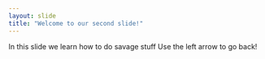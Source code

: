 ```yaml
---
layout: slide
title: "Welcome to our second slide!"
---
```

In this slide we learn how to do savage stuff
Use the left arrow to go back!
